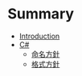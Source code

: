# Summary

* [Introduction](README.md)
* [C\#](chapter.md)
  * [命名方針](csharp/naming.md)
  * [格式方針](csharp/formatting.md)

